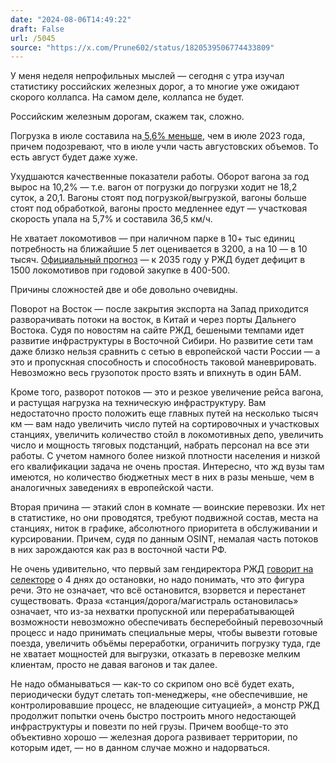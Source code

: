 ```yaml
---
date: "2024-08-06T14:49:22"
draft: False
url: /5045
source: "https://x.com/Prune602/status/1820539506774433809"
---
```


У меня неделя непрофильных мыслей — сегодня с утра изучал статистику российских железных дорог, а то многие уже ожидают скорого коллапса. На самом деле, коллапса не будет. 

Российским железным дорогам, скажем так, сложно.

Погрузка в июле составила на[ 5,6% меньше](https://www.rzd-partner.ru/zhd-transport/reviews/iyul-sputal-karty-pogruzka-na-rzhd-ushla-v-glubokiy-minus/), чем в июле 2023 года, причем подозревают, что в июле учли часть августовских объемов. То есть август будет даже хуже.

Ухудшаются качественные показатели работы. Оборот вагона за год вырос на 10,2% — т.е. вагон от погрузки до погрузки ходит не 18,2 суток, а 20,1. Вагоны стоят под погрузкой/выгрузкой, вагоны  больше стоят под обработкой, вагоны просто медленнее едут — участковая скорость упала на 5,7% и составила 36,5 км/ч. 

Не хватает локомотивов — при наличном парке в 10+ тыс единиц потребность на ближайшие 5 лет оценивается в 3200, а на 10 — в 10 тысяч. [Официальный прогноз](https://www.rzd-partner.ru/zhd-transport/news/defitsit-lokomotivov-v-parke-rzhd-k-2035-g-mozhet-sostavit-1-5-tys-edinits/) — к 2035 году у РЖД будет дефицит в 1500 локомотивов при годовой закупке в 400-500. 

Причины сложностей две и обе довольно очевидны.

Поворот на Восток — после закрытия экспорта на Запад приходится разворачивать потоки на восток, в Китай и через порты Дальнего Востока. Судя по новостям на сайте РЖД, бешеными темпами идет развитие инфраструктуры в Восточной Сибири. Но развитие сети там даже близко нельзя сравнить с сетью в европейской части России — а это и пропускная способность и способность таковой маневрировать. Невозможно весь грузопоток просто взять и впихнуть в один БАМ.

Кроме того, разворот потоков — это и резкое увеличение рейса вагона, и растущая нагрузка на техническую инфраструктуру. Вам недостаточно просто положить еще главных путей на несколько тысяч км — вам надо увеличить число путей на сортировочных и участковых станциях, увеличить количество стойл в локомотивных депо, увеличить число и мощность тяговых подстанций, набрать персонал на все эти работы. С учетом намного более низкой плотности населения и низкой его квалификации задача не очень простая. Интересно, что жд вузы там имеются, но количество бюджетных мест в них в разы меньше, чем в аналогичных заведениях в европейской части.

Вторая причина — этакий слон в комнате — воинские перевозки. Их нет в статистике, но они проводятся, требуют подвижной состав, места на станциях, ниток в графике, абсолютного приоритета в обслуживании и курсировании. Причем, судя по данным OSINT, немалая часть потоков в них зарождаются как раз в восточной части РФ. 

Не очень удивительно, что первый зам гендиректора РЖД [говорит на селекторе]() о 4 днях до остановки, но надо понимать, что это фигура речи. Это не означает, что всё остановится, взорвется и перестанет существовать. Фраза «станция/дорога/магистраль остановилась» означает, что из-за нехватки пропускной или перерабатывающей возможности невозможно обеспечивать бесперебойный перевозочный процесс и надо принимать специальные меры, чтобы вывезти готовые поезда, увеличить объёмы переработки, ограничить погрузку туда, где не хватает мощностей для выгрузки, отказать в перевозке мелким клиентам, просто не давая вагонов и так далее. 

Не надо обманываться — как-то со скрипом оно всё будет ехать, периодически будут слетать топ-менеджеры, «не обеспечившие, не контролировавшие процесс, не владеющие ситуацией», а монстр РЖД продолжит попытки очень быстро построить много недостающей инфраструктуры и повезти по ней грузы. Причем вообще-то это объективно хорошо — железная дорога развивает территории, по которым идет, — но в данном случае можно и надорваться.
